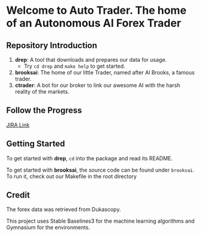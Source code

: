 # Welcome to Auto Trader. The home of an Autonomous AI Forex Trader

## Repository Introduction
1. **drep**: A tool that downloads and prepares our data for usage.
    - Try `cd drep` and `make help` to get started.
2. **brooksai**: The home of our little Trader, named after Al Brooks, a famous trader.
3. **ctrader**: A bot for our broker to link our awesome AI with the harsh reality of the markets.

## Follow the Progress
[JIRA Link](https://daveszczesny-college.atlassian.net/jira/software/projects/AT/boards/1/backlog)

## Getting Started

To get started with **drep**, `cd` into the package and read its README.

To get started with **brooksai**, the source code can be found under `brooksai`. To run it, check out our Makefile in the root directory


## Credit

The forex data was retrieved from Dukascopy.

This project uses Stable Baselines3 for the machine learning algorithms and Gymnasium for the environments.
